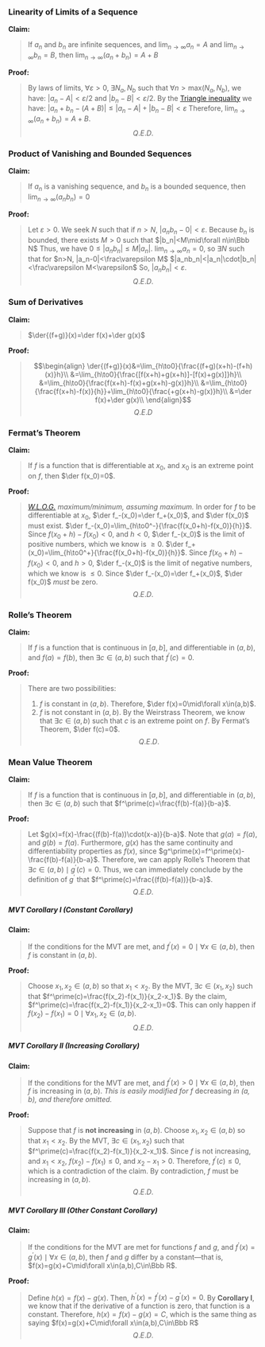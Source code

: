 $\newcommand{\der}[1]{{#1}^\prime}$
### Linearity of Limits of a Sequence
**Claim:**
> If $a_n$ and $b_n$ are infinite sequences, and $\lim_{n\to \infty}{a_n}=A$ and $\lim_{n\to \infty}{b_n}=B$, then $\lim_{n\to \infty}{(a_n+b_n)}=A+B$

**Proof:**
> By laws of limits, $\forall\varepsilon>0,\;\exists N_a,N_b$ such that $\forall n> \text{max}(N_a,N_b)$, we have:
> $|a_n-A|<\varepsilon/2$ and $|b_n-B|<\varepsilon/2$.
> By the [Triangle inequality](https://en.wikipedia.org/wiki/Triangle_inequality) we have:
> $|a_n+b_n-(A+B)|\le|a_n-A|+|b_n-B|<\varepsilon$
> Therefore, $\lim_{n\to \infty}{(a_n+b_n)}=A+B$.
> $$Q.E.D.$$

### Product of Vanishing and Bounded Sequences
**Claim:**
> If $a_n$ is a vanishing sequence, and $b_n$ is a bounded sequence, then $\lim_{n\to \infty}{(a_nb_n)}=0$

**Proof:**
> Let $\varepsilon>0$. We seek $N$ such that if $n>N$, $|a_nb_n-0|<\varepsilon$.
> Because $b_n$ is bounded, there exists $M>0$ such that $|b_n|<M\mid\forall n\in\Bbb N$
> Thus, we have $0\le|a_nb_n|\le M|a_n|$.
> $\lim_{n\to\infty}{a_n}=0$, so $\exists N$ such that for $n>N, |a_n-0|<\frac\varepsilon M$
> $|a_nb_n|<|a_n|\cdot|b_n|<\frac\varepsilon M<\varepsilon$
> So, $|a_nb_n|<\varepsilon$.
> $$Q.E.D.$$

### Sum of Derivatives
**Claim:** 
> $\der{(f+g)}(x)=\der f(x)+\der g(x)$

**Proof:**
> $$\begin{align}
\der{(f+g)}(x)&=\lim_{h\to0}{\frac{(f+g)(x+h)-(f+h)(x)}h}\\
&=\lim_{h\to0}{\frac{[f(x+h)+g(x+h)]-[f(x)+g(x)]}h}\\
&=\lim_{h\to0}{\frac{f(x+h)-f(x)+g(x+h)-g(x)}h}\\
&=\lim_{h\to0}{\frac{f(x+h)-f(x)}{h}}+\lim_{h\to0}{\frac{+g(x+h)-g(x)}h}\\
&=\der f(x)+\der g(x)\\
\end{align}$$
> $$Q.E.D$$

### Fermat’s Theorem
**Claim:**
> If $f$ is a function that is differentiable at $x_0$, and $x_0$ is an extreme point on $f$, then $\der f(x_0)=0$.

**Proof:**
> *[W.L.O.G.](https://en.wikipedia.org/wiki/Without_loss_of_generality) maximum/minimum, assuming maximum.*
> In order for $f$ to be differentiable at $x_0$, $\der f_-(x_0)=\der f_+(x_0)$, and $\der f(x_0)$ must exist.
> $\der f_-(x_0)=\lim_{h\to0^-}{\frac{f(x_0+h)-f(x_0)}{h}}$. Since $f(x_0+h)-f(x_0)<0$, and $h<0$, 
> $\der f_-(x_0)$ is the limit of positive numbers, which we know is $\ge0$.
> $\der f_+(x_0)=\lim_{h\to0^+}{\frac{f(x_0+h)-f(x_0)}{h}}$. Since $f(x_0+h)-f(x_0)<0$, and $h>0$, 
> $\der f_-(x_0)$ is the limit of negative numbers, which we know is $\le0$.
> Since $\der f_-(x_0)=\der f_+(x_0)$, $\der f(x_0)$ *must* be zero.
$$Q.E.D.$$
### Rolle’s Theorem
**Claim:**
> If $f$ is a function that is continuous in $[a,b]$, and differentiable in $(a,b)$, and $f(a)=f(b)$, then $\exists c\in(a,b)$ such that $f^\prime(c)=0$.

**Proof:**
>There are two possibilities:
> 1. $f$ is constant in $(a,b)$. Therefore, $\der f(x)=0\mid\forall x\in(a,b)$.
> 2. $f$ is not constant in $(a,b)$. By the Weirstrass Theorem, we know that $\exists c\in(a,b)$ such that $c$ is an extreme point on $f$. By Fermat’s Theorem, $\der f(c)=0$.
>$$Q.E.D.$$

### Mean Value Theorem
**Claim:**
> If $f$ is a function that is continuous in $[a,b]$, and differentiable in $(a,b)$, then $\exists c\in(a,b)$ such that $f^\prime(c)=\frac{f(b)-f(a)}{b-a}$.

**Proof:**
> Let $g(x)=f(x)-\frac{(f(b)-f(a))\cdot(x-a)}{b-a}$. Note that $g(a)=f(a)$, and $g(b)=f(a)$. Furthermore, $g(x)$ has the same continuity and differentiability properties as $f(x)$, since $g^\prime(x)=f^\prime(x)-\frac{f(b)-f(a)}{b-a}$.
> Therefore, we can apply Rolle’s Theorem that $\exists c\in(a,b)\mid g^\prime(c)=0$.
> Thus, we can immediately conclude by the definition of $g^\prime$ that $f^\prime(c)=\frac{(f(b)-f(a))}{b-a}$.
> $$Q.E.D.$$
##### MVT Corollary I (Constant Corollary)
**Claim:**
> If the conditions for the MVT are met, and $f^\prime(x)=0\mid\forall x\in(a,b)$, then $f$ is constant in $(a,b)$.

**Proof:**
> Choose $x_1,x_2\in(a,b)$ so that $x_1<x_2$. By the MVT, $\exists c\in(x_1,x_2)$ such that $f^\prime(c)=\frac{f(x_2)-f(x_1)}{x_2-x_1}$.
> By the claim, $f^\prime(c)=\frac{f(x_2)-f(x_1)}{x_2-x_1}=0$. This can only happen if $f(x_2)-f(x_1)=0\mid\forall x_1,x_2\in(a,b)$.
> $$Q.E.D.$$
##### MVT Corollary II (Increasing Corollary)
**Claim:**
> If the conditions for the MVT are met, and $f^\prime(x)>0\mid\forall x\in(a,b)$, then $f$ is increasing in $(a,b)$.
> *This is easily modified for* $f$ decreasing *in $(a,b)$, and therefore omitted.*

**Proof:**
> Suppose that $f$ is **not increasing** in $(a,b)$. Choose $x_1,x_2\in(a,b)$ so that $x_1<x_2$. By the MVT, $\exists c\in(x_1,x_2)$ such that $f^\prime(c)=\frac{f(x_2)-f(x_1)}{x_2-x_1}$.
> Since $f$ is not increasing, and $x_1<x_2$, $f(x_2)-f(x_1)\le0$, and $x_2-x_1>0$. Therefore, $f^\prime(c)\le0$, which is a contradiction of the claim. By contradiction, $f$ must be increasing in $(a,b)$.
> $$Q.E.D.$$
##### MVT Corollary III (Other Constant Corollary)
**Claim:**
> If the conditions for the MVT are met for functions $f$ and $g$, and $f^\prime(x)=g^\prime(x)\mid\forall x\in(a,b)$, then $f$ and $g$ differ by a constant—that is, $f(x)=g(x)+C\mid\forall x\in(a,b),C\in\Bbb R$.

**Proof:**
> Define $h(x)=f(x)-g(x)$. Then, $h^\prime(x)=f^\prime(x)-g^\prime(x)=0$. By **Corollary I**, we know that if the derivative of a function is zero, that function is a constant. Therefore, $h(x)=f(x)-g(x)=C$, which is the same thing as saying $f(x)=g(x)+C\mid\forall x\in(a,b),C\in\Bbb R$
> $$Q.E.D.$$
